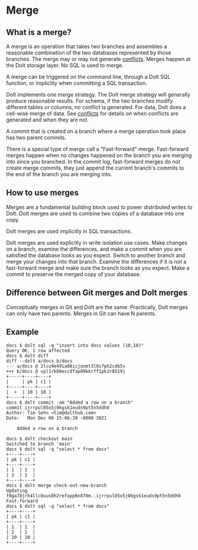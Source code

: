 # Merge

## What is a merge?

A merge is an operation that takes two branches and assembles a reasonable combination of the two databases represented by those branches. The merge may or may not generate [conflicts](conflicts.md). Merges happen at the Dolt storage layer. No SQL is used to merge.

A merge can be triggered on the command line, through a Dolt SQL function, or implicitly when committing a SQL transaction.

Dolt implements one merge strategy. The Dolt merge strategy will generally produce reasonable results. For schema, if the two branches modify different tables or columns, no conflict is generated. For data, Dolt does a cell-wise merge of data. See [conflicts](conflicts.md) for details on when conflicts are generated and when they are not.

A commit that is created on a branch where a merge operation took place has two parent commits.

There is a special type of merge call a "Fast-forward" merge. Fast-forward merges happen when no changes happened on the branch you are merging into since you branched. In the commit log, fast-forward merges do not create merge commits, they just append the current branch's commits to the end of the branch you are merging into.

## How to use merges

Merges are a fundamental building block used to power distributed writes to Dolt. Dolt merges are used to combine two copies of a database into one copy.

Dolt merges are used implicitly in SQL transactions.

Dolt merges are used explicitly in write isolation use cases. Make changes on a branch, examine the differences, and make a commit when you are satisfied the database looks as you expect. Switch to another branch and merge your changes into that branch. Examine the differences if it is not a fast-forward merge and make sure the branch looks as you expect. Make a commit to preserve the merged copy of your database.

## Difference between Git merges and Dolt merges

Conceptually merges in Git and Dolt are the same. Practically, Dolt merges can only have two parents. Merges in Git can have N parents.

## Example

```
docs $ dolt sql -q "insert into docs values (10,10)"
Query OK, 1 row affected
docs $ dolt diff
diff --dolt a/docs b/docs
--- a/docs @ 2lcu9e49ia08icjonmt3l0s7ph2cdb5s
+++ b/docs @ vpl1rk08eccdfap89kkrff1pk3r8519j
+-----+----+----+
|     | pk | c1 |
+-----+----+----+
|  +  | 10 | 10 |
+-----+----+----+
docs $ dolt commit -am "Added a row on a branch"
commit ijrrpul05o5j0kgsk1euds9pt5n5ddh0
Author: Tim Sehn <tim@dolthub.com>
Date:   Mon Dec 06 15:06:39 -0800 2021

	Added a row on a branch

docs $ dolt checkout main
Switched to branch 'main'
docs $ dolt sql -q "select * from docs"
+----+----+
| pk | c1 |
+----+----+
| 1  | 1  |
| 2  | 1  |
+----+----+
docs $ dolt merge check-out-new-branch
Updating f0ga78jrh4llc0uus8h2refopp6n870m..ijrrpul05o5j0kgsk1euds9pt5n5ddh0
Fast-forward
docs $ dolt sql -q "select * from docs"
+----+----+
| pk | c1 |
+----+----+
| 1  | 1  |
| 2  | 1  |
| 10 | 10 |
+----+----+
```
